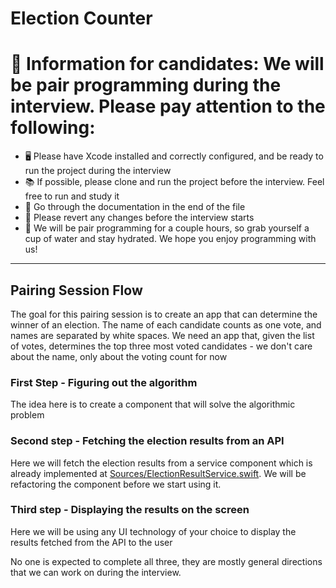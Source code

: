 # Election Counter

# 👋 Information for candidates: We will be pair programming during the interview. Please pay attention to the following:

- 🖥️ Please have Xcode installed and correctly configured, and be ready to run the project during the interview
- 📚 If possible, please clone and run the project before the interview. Feel free to run and study it
- 🎯 Go through the documentation in the end of the file
- 🙏 Please revert any changes before the interview starts
- 🐳 We will be pair programming for a couple hours, so grab yourself a cup of water and stay hydrated. We hope you enjoy programming with us! 

-------- 

## Pairing Session Flow

The goal for this pairing session is to create an app that can determine the winner of an election. The name of each candidate counts as one vote, and names are separated by white spaces. We need an app that, given the list of votes, determines the top three most voted candidates - we don't care about the name, only about the voting count for now

### First Step - Figuring out the algorithm

The idea here is to create a component that will solve the algorithmic problem

### Second step - Fetching the election results from an API

Here we will fetch the election results from a service component which is already implemented at [Sources/ElectionResultService.swift](https://github.com/motain/of-ios-interview/blob/main/ElectionCounter/ElectionCounter/Services/ElectionResultService.swift). We will be refactoring the component before we start using it.

### Third step - Displaying the results on the screen

Here we will be using any UI technology of your choice to display the results fetched from the API to the user


No one is expected to complete all three, they are mostly general directions that we can work on during the interview.
